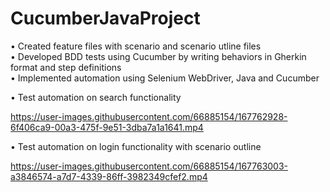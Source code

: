 # CucumberJavaProject
•	Created feature files with scenario and scenario utline files <br>
•	Developed BDD tests using Cucumber by writing behaviors in Gherkin format and step definitions <br>
•	Implemented automation using Selenium WebDriver, Java and Cucumber <br>

• Test automation on search functionality<br>



https://user-images.githubusercontent.com/66885154/167762928-6f406ca9-00a3-475f-9e51-3dba7a1a1641.mp4



• Test automation on login functionality with scenario outline<br>




https://user-images.githubusercontent.com/66885154/167763003-a3846574-a7d7-4339-86ff-3982349cfef2.mp4


